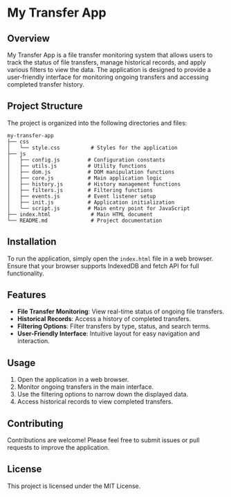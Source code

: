 # My Transfer App

## Overview
My Transfer App is a file transfer monitoring system that allows users to track the status of file transfers, manage historical records, and apply various filters to view the data. The application is designed to provide a user-friendly interface for monitoring ongoing transfers and accessing completed transfer history.

## Project Structure
The project is organized into the following directories and files:

```
my-transfer-app
├── css
│   └── style.css          # Styles for the application
├── js
│   ├── config.js         # Configuration constants
│   ├── utils.js          # Utility functions
│   ├── dom.js            # DOM manipulation functions
│   ├── core.js           # Main application logic
│   ├── history.js        # History management functions
│   ├── filters.js        # Filtering functions
│   ├── events.js         # Event listener setup
│   ├── init.js           # Application initialization
│   └── script.js         # Main entry point for JavaScript
├── index.html             # Main HTML document
└── README.md              # Project documentation
```

## Installation
To run the application, simply open the `index.html` file in a web browser. Ensure that your browser supports IndexedDB and fetch API for full functionality.

## Features
- **File Transfer Monitoring**: View real-time status of ongoing file transfers.
- **Historical Records**: Access a history of completed transfers.
- **Filtering Options**: Filter transfers by type, status, and search terms.
- **User-Friendly Interface**: Intuitive layout for easy navigation and interaction.

## Usage
1. Open the application in a web browser.
2. Monitor ongoing transfers in the main interface.
3. Use the filtering options to narrow down the displayed data.
4. Access historical records to view completed transfers.

## Contributing
Contributions are welcome! Please feel free to submit issues or pull requests to improve the application.

## License
This project is licensed under the MIT License.